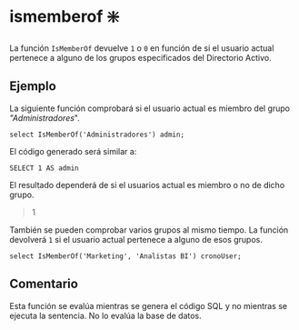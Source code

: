 ﻿---
SidebarGroup: "Funciones de sistema"
Autogenerated: true
---

# ismemberof ❇️

La función `IsMemberOf` devuelve `1` o `0` en función de si el usuario actual pertenece a alguno de los grupos especificados del Directorio Activo.

## Ejemplo

La siguiente función comprobará si el usuario actual es miembro del grupo *"Administradores*".

```
select IsMemberOf('Administradores') admin;
```

El código generado será similar a:

```
SELECT 1 AS admin
```

El resultado dependerá de si el usuarios actual es miembro o no de dicho grupo.

> 1


También se pueden comprobar varios grupos al mismo tiempo. La función devolverá `1` si el usuario actual pertenece a alguno de esos grupos.


```
select IsMemberOf('Marketing', 'Analistas BI') cronoUser;
```

## Comentario

Esta función se evalúa mientras se genera el código SQL y no mientras se ejecuta la sentencia. No lo evalúa la base de datos.



